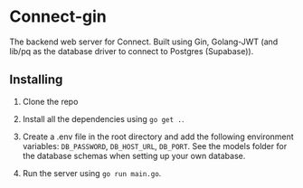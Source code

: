 # Connect-gin

The backend web server for Connect. Built using Gin, Golang-JWT (and lib/pq as the database driver to connect to Postgres (Supabase)).

## Installing

1. Clone the repo

2. Install all the dependencies using `go get .`.

3. Create a .env file in the root directory and add the following environment variables: `DB_PASSWORD`, `DB_HOST_URL`, `DB_PORT`. See the models folder for the database schemas when setting up your own database.

4. Run the server using `go run main.go`.
